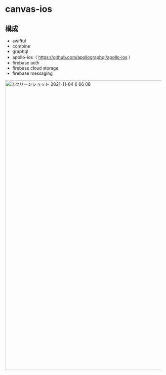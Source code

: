 # canvas-ios

## 構成

- swiftui
- combine
- graphql
- apollo-ios（ https://github.com/apollographql/apollo-ios ）
- firebase auth
- firebase cloud storage
- firebase messaging

<img width="936" alt="スクリーンショット 2021-11-04 0 06 08" src="https://user-images.githubusercontent.com/2268288/140088213-c84386be-d41d-43e3-a49e-5758b6751749.png">
